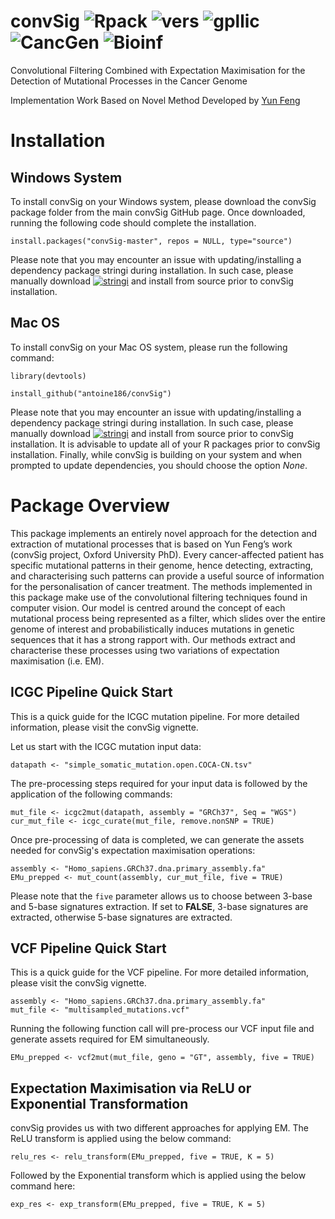# convSig ![Rpack](https://img.shields.io/badge/R-Package-brightgreen) ![vers](https://img.shields.io/badge/Version-1-blue) ![gpllic](https://img.shields.io/badge/GPL-3%20and%20Higher-lightgrey) ![CancGen](https://img.shields.io/badge/Made%204-Cancer%20Genomics-red) ![Bioinf](https://img.shields.io/badge/Bio-Informatics-orange)

Convolutional Filtering Combined with Expectation Maximisation for the Detection of Mutational Processes in the Cancer Genome

Implementation Work Based on Novel Method Developed by [Yun Feng](https://github.com/yun-feng)

# Installation

## Windows System

To install convSig on your Windows system, please download the convSig package folder from the main convSig GitHub page. Once downloaded, running the following code should complete the installation.

```
install.packages("convSig-master", repos = NULL, type="source")
```

Please note that you may encounter an issue with updating/installing a dependency package stringi during installation. In such case, please manually download [![stringi](https://img.shields.io/badge/R-stringi-blue)](https://cran.r-project.org/web/packages/stringi/index.html) and install from source prior to convSig installation.

## Mac OS

To install convSig on your Mac OS system, please run the following command:

```
library(devtools)

install_github("antoine186/convSig")
```

Please note that you may encounter an issue with updating/installing a dependency package stringi during installation. In such case, please manually download [![stringi](https://img.shields.io/badge/R-stringi-blue)](https://cran.r-project.org/web/packages/stringi/index.html) and install from source prior to convSig installation. It is advisable to update all of your R packages prior to convSig installation. Finally, while convSig is building on your system and when prompted to update dependencies, you should choose the option *None*.

# Package Overview

This package implements an entirely novel approach for the detection and extraction of mutational processes that is based on Yun Feng’s work (convSig project, Oxford University PhD).
Every cancer-affected patient has specific mutational patterns in their genome, hence detecting, extracting, and characterising such patterns can provide a useful source of information for the personalisation of cancer treatment. The methods implemented in this package make use of the convolutional filtering techniques found in computer vision. Our model is centred around the concept of each mutational process being represented as a filter, which slides over the entire genome of interest and probabilistically induces mutations in genetic sequences that it has a strong rapport with. Our methods extract and characterise these processes using two variations of expectation maximisation (i.e. EM).

## ICGC Pipeline Quick Start 

This is a quick guide for the ICGC mutation pipeline. For more detailed information, please visit the convSig vignette.

Let us start with the ICGC mutation input data:

```
datapath <- "simple_somatic_mutation.open.COCA-CN.tsv"
```

The pre-processing steps required for your input data is followed by the application of the following commands:

```
mut_file <- icgc2mut(datapath, assembly = "GRCh37", Seq = "WGS")
cur_mut_file <- icgc_curate(mut_file, remove.nonSNP = TRUE)
```

Once pre-processing of data is completed, we can generate the assets needed for convSig's expectation maximisation operations:

```
assembly <- "Homo_sapiens.GRCh37.dna.primary_assembly.fa"
EMu_prepped <- mut_count(assembly, cur_mut_file, five = TRUE)
```

Please note that the `five` parameter allows us to choose between 3-base and 5-base signatures extraction. If set to **FALSE**, 3-base signatures are extracted, otherwise 5-base signatures are extracted.

## VCF Pipeline Quick Start 

This is a quick guide for the VCF pipeline. For more detailed information, please visit the convSig vignette.

```
assembly <- "Homo_sapiens.GRCh37.dna.primary_assembly.fa"
mut_file <- "multisampled_mutations.vcf"
```

Running the following function call will pre-process our VCF input file and generate assets required for EM simultaneously.

```
EMu_prepped <- vcf2mut(mut_file, geno = "GT", assembly, five = TRUE)
```

## Expectation Maximisation via ReLU or Exponential Transformation

convSig provides us with two different approaches for applying EM. The ReLU transform is applied using the below command:

```
relu_res <- relu_transform(EMu_prepped, five = TRUE, K = 5)
```

Followed by the Exponential transform which is applied using the below command here:

```
exp_res <- exp_transform(EMu_prepped, five = TRUE, K = 5)
```
